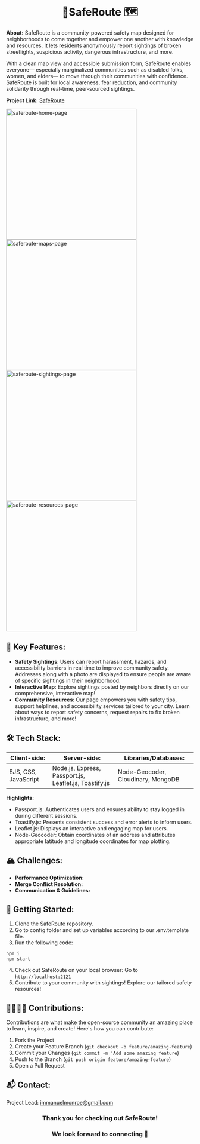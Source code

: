 <h1 align="center"> 📍SafeRoute 🗺️ </h1>

**About:** SafeRoute is a community-powered safety map designed for neighborhoods to come together and empower one another with knowledge and resources. It lets residents anonymously report sightings of broken streetlights, suspicious activity, dangerous infrastructure, and more.

With a clean map view and accessible submission form, SafeRoute enables everyone— especially marginalized communities such as disabled folks, women, and elders— to move through their communities with confidence. SafeRoute is built for local awareness, fear reduction, and community solidarity through real-time, peer-sourced sightings.

**Project Link:** [SafeRoute](https://safe-route-6iqv.onrender.com/)

<img width="350" alt="saferoute-home-page" src="https://github.com/user-attachments/assets/75424713-a6a6-4b95-8a2f-aebbf1d7fc4d" />
<img width="350" alt="saferoute-maps-page" src="https://github.com/user-attachments/assets/8f1163fe-ba3c-43c5-b67e-009c5a4d26f2" />
<img width="350" alt="saferoute-sightings-page" src="https://github.com/user-attachments/assets/bebdea88-4043-4de5-bb29-537fda629445" />
<img width="350" alt="saferoute-resources-page" src="https://github.com/user-attachments/assets/f571bc2f-3ffa-48a3-ad99-88be7f47fe77" />

## 🌟 Key Features:
   - **Safety Sightings**: Users can report harassment, hazards, and accessibility barriers in real time to improve community safety. Addresses along with a photo are displayed to ensure people are aware of specific sightings in their neighborhood.
   - **Interactive Map**: Explore sightings posted by neighbors directly on our comprehensive, interactive map!
   - **Community Resources**: Our page empowers you with safety tips, support helplines, and accessibility services tailored to your city. Learn about ways to report safety concerns, request repairs to fix broken infrastructure, and more!

## 🛠️ Tech Stack:
| **Client-side:** | **Server-side:** | **Libraries/Databases:** |
| --- | --- | --- |
| EJS, CSS, JavaScript | Node.js, Express, Passport.js, Leaflet.js, Toastify.js | Node-Geocoder, Cloudinary, MongoDB |


**Highlights:**
- Passport.js: Authenticates users and ensures ability to stay logged in during different sessions.
- Toastify.js: Presents consistent success and error alerts to inform users.
- Leaflet.js: Displays an interactive and engaging map for users.
- Node-Geocoder: Obtain coordinates of an address and attributes appropriate latitude and longitude coordinates for map plotting.

## 🏔️ Challenges:
- **Performance Optimization:**
- **Merge Conflict Resolution:**
- **Communication & Guidelines:**

## 🚞 Getting Started:
1. Clone the SafeRoute repository.
2. Go to config folder and set up variables according to our .env.template file.
3. Run the following code:
```
npm i
npm start
```
4. Check out SafeRoute on your local browser:
   Go to `http://localhost:2121`
5. Contribute to your community with sightings! Explore our tailored safety resources!

## 🫱🏽‍🫲🏼 Contributions:
Contributions are what make the open-source community an amazing place to learn, inspire, and create! Here's how you can contribute:
1. Fork the Project
2. Create your Feature Branch (`git checkout -b feature/amazing-feature`)
3. Commit your Changes (`git commit -m 'Add some amazing feature`)
4. Push to the Branch (`git push origin feature/amazing-feature`)
5. Open a Pull Request

## 📬 Contact:
Project Lead: immanuelmonroe@gmail.com

<h3 align="center">Thank you for checking out SafeRoute!</h3>
<h3 align="center">We look forward to connecting 🚀</h3>
